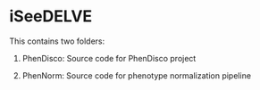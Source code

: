 iSeeDELVE
=========

This contains two folders:

1. PhenDisco: Source code for PhenDisco project

2. PhenNorm: Source code for phenotype normalization pipeline

